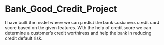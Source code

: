 # Bank_Good_Credit_Project
I have built the model where we can predict the bank customers credit card score based on the given features. With the help of credit score we can determine a customer’s credit worthiness and help the bank in reducing credit default risk. 
